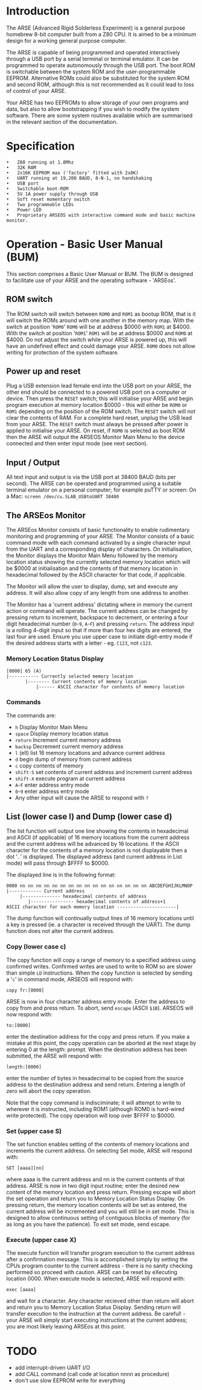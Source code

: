 # Introduction

The ARSE (Advanced Rigid Solderless Experiment) is a general purpose homebrew 8-bit computer built from a Z80 CPU. It is aimed to be a minimum design for a working general purpose computer.

The ARSE is capable of being programmed and operated interactively through a USB port by a serial terminal or terminal emulator. It can be programmed to operate autonomously through the USB port. The boot ROM is switchable between the system ROM and the user-programmable EEPROM. Alternative ROMs could also be substituted for the system ROM and second ROM, although this is not recommended as it could lead to loss of control of your ARSE.

Your ARSE has two EEPROMs to allow storage of your own programs and data, but also to allow bootstrapping if you wish to modify the system software. There are some system routines available which are summarised in the relevant section of the documentation.

# Specification

    •	Z80 running at 1.8Mhz
    •	32K RAM
    •	2x16K EEPROM max ('factory' fitted with 2x8K)
    •	UART running at 19,200 BAUD, 8-N-1, no handshaking
    •	USB port
    •	Switchable boot-ROM
    •	5V 1A power supply through USB
    •	Soft reset momentary switch
    •	Two programmable LEDs
    •	Power LED
    •	Proprietary ARSEOS with interactive command mode and basic machine monitor.

# Operation - Basic User Manual (BUM)

This section comprises a Basic User Manual or BUM. The BUM is designed to facilitate use of your ARSE and the operating software - 'ARSEos'.

## ROM switch

The ROM switch will switch between `ROM0` and `ROM1` as bootup ROM, that is it will switch the ROMs around with one another in the memory map. With the switch at position '`ROM0`' `ROM0` will be at address $0000 with `ROM1` at $4000. With the switch at position '`ROM1`' `ROM1` will be at address $0000 and `ROM0` at $4000. Do not adjust the switch while your ARSE is powered up, this will have an undefined effect and could damage your ARSE. `ROM0` does not allow writing for protection of the system software.

## Power up and reset

Plug a USB extension lead female end into the USB port on your ARSE, the other end should be connected to a powered USB port on a computer or device. Then press the `RESET` switch; this will initialise your ARSE and begin program execution at memory location $0000 - this will either be `ROM0` or `ROM1` depending on the position of the ROM switch.
The `RESET` switch will not clear the contents of RAM. For a complete hard reset, unplug the USB lead from your ARSE. The `RESET` switch must always be pressed after power is applied to initialise your ARSE.
On reset, if `ROM0` is selected as boot ROM then the ARSE will output the ARSEOS Monitor Main Menu to the device connected and then enter input mode (see next section).

## Input / Output

All text input and output is via the USB port at 38400 BAUD (bits per second). The ARSE can be operated and programmed using a suitable terminal emulator on a personal computer; for example puTTY or screen:
On a Mac: `screen /dev/cu.SLAB_USBtoUART 38400`

## The ARSEos Monitor

The ARSEos Monitor consists of basic functionality to enable rudimentary monitoring and programming of your ARSE. The Monitor consists of a basic command mode with each command activated by a single character input from the UART and a corresponding display of characters. On initialisation, the Monitor displays the Monitor Main Menu followed by the memory location status showing the currently selected memory location which will be $0000 at initialisation and the contents of that memory location in hexadecimal followed by the ASCII character for that code, if applicable.

The Monitor will allow the user to display, dump, set and execute any address. It will also allow copy of any length from one address to another.

The Monitor has a 'current address' dictating where in memory the current action or command will operate. The current address can be changed by pressing return to increment, backspace to decrement, or entering a four digit hexadecimal number (`0`-`9`, `A`-`F`) and pressing `return`. The address input is a rolling 4-digit input so that if more than four hex digits are entered, the last four are used. Ensure you use upper case to initiate digit-entry mode if the desired address starts with a letter - eg. `C123`, not `c123`.

### Memory Location Status Display

```
[0000] 65 (A)
|----------- Currently selected memory location
       |-------- Current contents of memory location
           |------ ASCII character for contents of memory location
```

### Commands

The commands are:

- `h` Display Monitor Main Menu
- `space` Display memory location status
- `return` Increment current memory address
- `backsp` Decrement current memory address
- `l` (ell) list 16 memory locations and advance current address
- `d` begin dump of memory from current address
- `c` copy contents of memory
- `shift-S` set contents of current address and increment current address
- `shift-X` execute program at current address
- `A`-`F` enter address entry mode
- `0`-`9` enter address entry mode
- Any other input will cause the ARSE to respond with `?`

## List (lower case l) and Dump (lower case d)

The list function will output one line showing the contents in hexadecimal and ASCII (if applicable) of 16 memory locations from the current address and the current address will be advanced by 16 locations. If the ASCII character for the contents of a memory location is not displayable then a dot '`.`' is displayed. The displayed address (and current address in List mode) will pass through $FFFF to $0000.

The displayed line is in the following format:

```
0000 nn nn nn nn nn nn nn nn nn nn nn nn nn nn nn nn ABCDEFGHIJKLMNOP
|------------ Current address
     |-------------- hexadecimal contents of address
        |---------------- hexadecimal contents of address+1
ASCII character for each memory location ----------------------|
```

The dump function will continually output lines of 16 memory locations until a key is pressed (ie. a character is received through the UART). The dump function does not alter the current address.

### Copy (lower case c)

The copy function will copy a range of memory to a specified address using confirmed writes. Confirmed writes are used to write to ROM so are slower than simple `LD` instructions. When the copy function is selected by sending a '`c`' in command mode, ARSEOS will respond with:

```
copy fr:[0000]
```

ARSE is now in four character address entry mode. Enter the address to copy from and press return. To abort, send `escape` (ASCII `$1B`). ARSEOS will now respond with:

```
to:[0000]
```

enter the destination address for the copy and press return. If you make a mistake at this point, the copy operation can be aborted at the next stage by entering 0 at the length: prompt. When the destination address has been submitted, the ARSE will respond with:

```
length:[0000]
```

enter the number of bytes in hexadecimal to be copied from the source address to the destination address and send return. Entering a length of zero will abort the copy operation.

Note that the copy command is indisciminate; it will attempt to write to wherever it is instructed, including ROM1 (although ROM0 is hard-wired write protected). The copy operation will loop over $FFFF to $0000.

### Set (upper case S)

The set function enables setting of the contents of memory locations and increments the current address. On selecting Set mode, ARSE will respond with:

```
SET [aaaa][nn]
```

where aaaa is the current address and nn is the current contents of that address. ARSE is now in two digit input routine; enter the desired new content of the memory location and press return. Pressing escape will abort the set operation and return you to Memory Location Status Display. On pressing return, the memory location contents will be set as entered, the current address will be incremented and you will still be in set mode. This is designed to allow continuous setting of contiguous blocks of memory (for as long as you have the patience). To exit set mode, send escape.

### Execute (upper case X)

The execute function will transfer program execution to the current address after a confirmation message. This is accomplished simply by setting the CPUs program counter to the current address - there is no sanity checking performed so proceed with caution. ARSE can be reset by eXecuting location 0000. When execute mode is selected, ARSE will respond with:

```
exec [aaaa]
```

and wait for a character. Any character recieved other than return will abort and return you to Memory Location Status Display. Sending return will transfer execution to the instruction at the current address.
Be careful! - your ARSE will simply start executing instructions at the current address; you are most likely leaving ARSEos at this point.

# TODO

- add interrupt-driven UART I/O
- add CALL command (call code at location nnnn as procedure)
- don't use slow EEPROM write for everything
